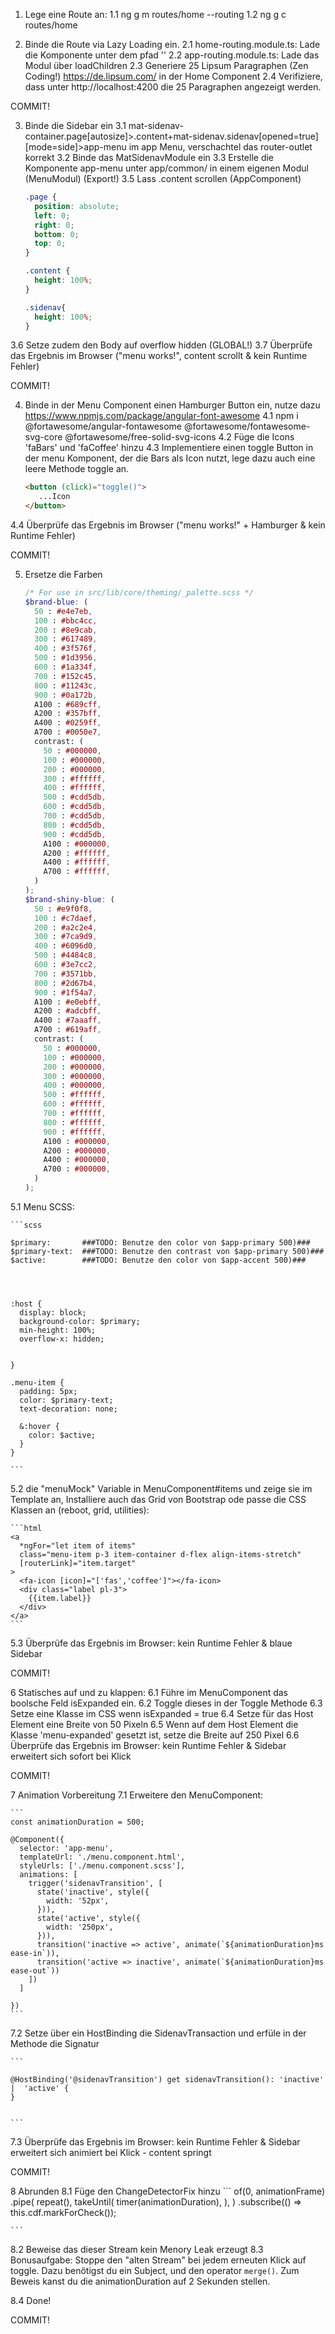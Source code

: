 1. Lege eine Route an:
1.1 ng g m routes/home --routing
1.2 ng g c routes/home

2. Binde die Route via Lazy Loading ein.
2.1 home-routing.module.ts: Lade die Komponente unter dem pfad '' 
2.2 app-routing.module.ts: Lade das Modul über loadChildren
2.3 Generiere 25 Lipsum Paragraphen (Zen Coding!) https://de.lipsum.com/ in der Home Component 
2.4 Verifiziere, dass unter http://localhost:4200 die 25 Paragraphen angezeigt werden.

COMMIT! 


3. Binde die Sidebar ein
3.1 mat-sidenav-container.page[autosize]>.content+mat-sidenav.sidenav[opened=true][mode=side]>app-menu im app Menu, verschachtel das router-outlet korrekt
3.2 Binde das MatSidenavModule ein
3.3 Erstelle die Komponente app-menu unter app/common/ in einem eigenen Modul (MenuModul) (Export!)
3.5 Lass .content scrollen (AppComponent)
    ```scss
    .page {
      position: absolute;
      left: 0;
      right: 0;
      bottom: 0;
      top: 0;
    }
    
    .content {
      height: 100%;
    }
    
    .sidenav{
      height: 100%;
    }
    
    
    ```
3.6 Setze zudem den Body auf overflow hidden (GLOBAL!)
3.7 Überprüfe das Ergebnis im Browser ("menu works!", content scrollt & kein Runtime Fehler)

COMMIT! 

4. Binde in der Menu Component einen Hamburger Button ein, nutze dazu https://www.npmjs.com/package/angular-font-awesome
4.1 npm i @fortawesome/angular-fontawesome @fortawesome/fontawesome-svg-core @fortawesome/free-solid-svg-icons
4.2 Füge die Icons 'faBars' und 'faCoffee' hinzu
4.3 Implementiere einen toggle Button in der menu Komponent, der die Bars als Icon nutzt, lege dazu auch eine leere Methode toggle an.
    ```html
    <button (click)="toggle()">
       ...Icon
    </button>
    ```
4.4 Überprüfe das Ergebnis im Browser ("menu works!" + Hamburger & kein Runtime Fehler)


COMMIT! 


5. Ersetze die Farben  
    ```scss
    /* For use in src/lib/core/theming/_palette.scss */
    $brand-blue: (
      50 : #e4e7eb,
      100 : #bbc4cc,
      200 : #8e9cab,
      300 : #617489,
      400 : #3f576f,
      500 : #1d3956,
      600 : #1a334f,
      700 : #152c45,
      800 : #11243c,
      900 : #0a172b,
      A100 : #689cff,
      A200 : #357bff,
      A400 : #0259ff,
      A700 : #0050e7,
      contrast: (
        50 : #000000,
        100 : #000000,
        200 : #000000,
        300 : #ffffff,
        400 : #ffffff,
        500 : #cdd5db,
        600 : #cdd5db,
        700 : #cdd5db,
        800 : #cdd5db,
        900 : #cdd5db,
        A100 : #000000,
        A200 : #ffffff,
        A400 : #ffffff,
        A700 : #ffffff,
      )
    );
    $brand-shiny-blue: (
      50 : #e9f0f8,
      100 : #c7daef,
      200 : #a2c2e4,
      300 : #7ca9d9,
      400 : #6096d0,
      500 : #4484c8,
      600 : #3e7cc2,
      700 : #3571bb,
      800 : #2d67b4,
      900 : #1f54a7,
      A100 : #e0ebff,
      A200 : #adcbff,
      A400 : #7aaaff,
      A700 : #619aff,
      contrast: (
        50 : #000000,
        100 : #000000,
        200 : #000000,
        300 : #000000,
        400 : #000000,
        500 : #ffffff,
        600 : #ffffff,
        700 : #ffffff,
        800 : #ffffff,
        900 : #ffffff,
        A100 : #000000,
        A200 : #000000,
        A400 : #000000,
        A700 : #000000,
      )
    );
    ```
    
5.1 Menu SCSS: 

    ```scss
    
    $primary:       ###TODO: Benutze den color von $app-primary 500)###
    $primary-text:  ###TODO: Benutze den contrast von $app-primary 500)### 
    $active:        ###TODO: Benutze den color von $app-accent 500)### 
    
    
    
    
    :host {
      display: block;
      background-color: $primary;
      min-height: 100%;
      overflow-x: hidden;
    
    
    }
    
    .menu-item {
      padding: 5px;
      color: $primary-text;
      text-decoration: none;
    
      &:hover {
        color: $active;
      }
    }
    
    ```
5.2 die "menuMock" Variable in MenuComponent#items und zeige sie im Template an, Installiere auch das Grid von Bootstrap ode passe die CSS Klassen an (reboot, grid, utilities):

    ```html
    <a
      *ngFor="let item of items"
      class="menu-item p-3 item-container d-flex align-items-stretch"
      [routerLink]="item.target"
    >
      <fa-icon [icon]="['fas','coffee']"></fa-icon>
      <div class="label pl-3">
        {{item.label}}
      </div>
    </a>
    ```
5.3 Überprüfe das Ergebnis im Browser: kein Runtime Fehler  & blaue Sidebar


COMMIT! 




6 Statisches auf und zu klappen:
6.1 Führe im MenuComponent das boolsche Feld isExpanded ein.
6.2 Toggle dieses in der Toggle Methode
6.3 Setze eine Klasse im CSS wenn isExpanded = true
6.4 Setze für das Host Element eine Breite von 50 Pixeln
6.5 Wenn auf dem Host Element die Klasse 'menu-expanded' gesetzt ist, setze die Breite auf 250 Pixel
6.6 Überprüfe das Ergebnis im Browser: kein Runtime Fehler  & Sidebar erweitert sich sofort bei Klick

COMMIT! 





7 Animation Vorbereitung
7.1 Erweitere den MenuComponent:

    ```
    const animationDuration = 500;
    
    @Component({
      selector: 'app-menu',
      templateUrl: './menu.component.html',
      styleUrls: ['./menu.component.scss'],
      animations: [
        trigger('sidenavTransition', [
          state('inactive', style({
            width: '52px',
          })),
          state('active', style({
            width: '250px',
          })),
          transition('inactive => active', animate(`${animationDuration}ms ease-in`)),
          transition('active => inactive', animate(`${animationDuration}ms ease-out`))
        ])
      ]
    
    })
    ```
7.2 Setze über ein HostBinding die SidenavTransaction und erfüle in der Methode die Signatur

    ```
 
    @HostBinding('@sidenavTransition') get sidenavTransition(): 'inactive'  |  'active' {
    }
    
      
    ```
7.3 Überprüfe das Ergebnis im Browser: kein Runtime Fehler  & Sidebar erweitert sich animiert bei Klick - content springt

COMMIT! 


8 Abrunden
8.1 Füge den ChangeDetectorFix hinzu
    ```
     of(0, animationFrame)
          .pipe(
            repeat(),
            takeUntil(
              timer(animationDuration),
            ),
          )
          .subscribe(() => this.cdf.markForCheck());
          
    
    ```
8.2 Beweise das dieser Stream kein Menory Leak erzeugt
8.3 Bonusaufgabe: Stoppe den "alten Stream" bei jedem erneuten Klick auf toggle. Dazu benötigst du ein Subject, und den operator `merge()`.
    Zum Beweis kanst du die animationDuration auf 2 Sekunden stellen.

8.4 Done!

COMMIT! 
